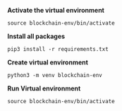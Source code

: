 
**Activate the virtual environment**

```
source blockchain-env/bin/activate
```

**Install all packages**
```
pip3 install -r requirements.txt
```

**Create virtual environment**
```
python3 -m venv blockchain-env
```

**Run Virtual environment**
```
source blockchain-env/bin/activate
```